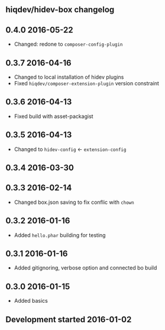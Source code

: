 hiqdev/hidev-box changelog
--------------------------

## 0.4.0 2016-05-22

- Changed: redone to `composer-config-plugin`

## 0.3.7 2016-04-16

- Changed to local installation of hidev plugins
- Fixed `hiqdev/composer-extension-plugin` version constraint

## 0.3.6 2016-04-13

- Fixed build with asset-packagist

## 0.3.5 2016-04-13

- Changed to `hidev-config` <- `extension-config`

## 0.3.4 2016-03-30


## 0.3.3 2016-02-14

- Changed box.json saving to fix conflic with `chown`

## 0.3.2 2016-01-16

- Added `hello.phar` building for testing

## 0.3.1 2016-01-16

- Added gitignoring, verbose option and connected bo build

## 0.3.0 2016-01-15

- Added basics

## Development started 2016-01-02

